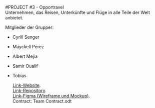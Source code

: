 #PROJECT #3 - Opportravel  
Unternehmen, das Reisen, Unterkünfte und Flüge in alle Teile der Welt anbietet.

Mitglieder der Grupper:

- Cyrill Senger
- Mayckell Perez
- Albert Mejia
- Samir Oualif
- Tobias

  [Link-Website](https://mayckellp.github.io/Project-Start-up/).  
  [Link-Repository](https://github.com/MayckellP/Project-Start-up).  
  [Link-Figma (Wireframe und Mockup)](https://www.figma.com/file/pLMeZI5LfBw9Qiln0KA72a/Mobile-Team-Projekt?node-id=6%3A19&t=RFmDR3Zif5wQYdmg-1).  
  Contract: Team Contract.odt
